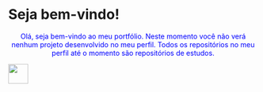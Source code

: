 <h1>Seja bem-vindo!</h1>
  <p style="color:blue;text-align:center;">
  Olá, seja bem-vindo ao meu portfólio. 
  Neste momento você não verá nenhum projeto desenvolvido no meu perfil. Todos os repositórios no meu perfil até o momento são  repositórios de estudos.
</p>
<img src="https://cdn.jsdelivr.net/gh/devicons/devicon/icons/git/git-original.svg" width="40" height="40"/>
